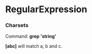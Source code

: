 # RegularExpression

### Charsets

Command: **grep 'string' <file>**
  
**[abc]** will match a, b and c.
  
  
